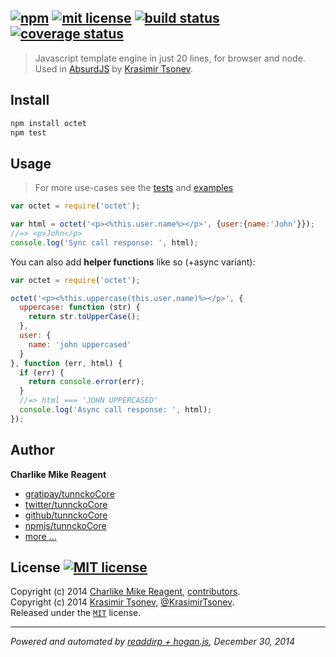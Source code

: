 ## [![npm][npmjs-img]][npmjs-url] [![mit license][license-img]][license-url] [![build status][travis-img]][travis-url] [![coverage status][coveralls-img]][coveralls-url]

> Javascript template engine in just 20 lines, for browser and node.  
Used in [AbsurdJS](https://github.com/krasimir/absurd) by [Krasimir Tsonev](http://krasimirtsonev.com).

## Install
```bash
npm install octet
npm test
```


## Usage
> For more use-cases see the [tests](./test.js) and [examples](./examples)

```js
var octet = require('octet');

var html = octet('<p><%this.user.name%></p>', {user:{name:'John'}});
//=> <p>John</p>
console.log('Sync call response: ', html);
```
You can also add **helper functions** like so (+async variant):
```js
var octet = require('octet');

octet('<p><%this.uppercase(this.user.name)%></p>', {
  uppercase: function (str) {
    return str.toUpperCase();
  },
  user: {
    name: 'john uppercased'
  }
}, function (err, html) {
  if (err) {
    return console.error(err);
  }
  //=> html === 'JOHN UPPERCASED'
  console.log('Async call response: ', html);
});
``` 


## Author
**Charlike Mike Reagent**
+ [gratipay/tunnckoCore][author-gratipay]
+ [twitter/tunnckoCore][author-twitter]
+ [github/tunnckoCore][author-github]
+ [npmjs/tunnckoCore][author-npmjs]
+ [more ...][contrib-more]


## License [![MIT license][license-img]][license-url]
Copyright (c) 2014 [Charlike Mike Reagent][contrib-more], [contributors][contrib-graf].  
Copyright (c) 2014 [Krasimir Tsonev](http://krasimirtsonev.com/blog), [@KrasimirTsonev](https://twitter.com/KrasimirTsonev).  
Released under the [`MIT`][license-url] license.


[npmjs-url]: http://npm.im/octet
[npmjs-img]: https://img.shields.io/npm/v/octet.svg?style=flat&label=octet

[coveralls-url]: https://coveralls.io/r/tunnckoCore/octet?branch=master
[coveralls-img]: https://img.shields.io/coveralls/tunnckoCore/octet.svg?style=flat

[license-url]: https://github.com/tunnckoCore/octet/blob/master/license.md
[license-img]: https://img.shields.io/badge/license-MIT-blue.svg?style=flat

[travis-url]: https://travis-ci.org/tunnckoCore/octet
[travis-img]: https://img.shields.io/travis/tunnckoCore/octet.svg?style=flat

[daviddm-url]: https://david-dm.org/tunnckoCore/octet
[daviddm-img]: https://img.shields.io/david/tunnckoCore/octet.svg?style=flat

[author-gratipay]: https://gratipay.com/tunnckoCore
[author-twitter]: https://twitter.com/tunnckoCore
[author-github]: https://github.com/tunnckoCore
[author-npmjs]: https://npmjs.org/~tunnckocore

[contrib-more]: http://j.mp/1stW47C
[contrib-graf]: https://github.com/tunnckoCore/octet/graphs/contributors

***

_Powered and automated by [readdirp + hogan.js](https://github.com/tunnckoCore), December 30, 2014_
